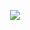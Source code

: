 <p align="center">
  <a href="https://discord.com/users/460121944881233920" target"blank_"><img src="https://img.shields.io/badge/discord%20-7289DA.svg?&style=for-the-badge&logo=discord&logoColor=white"></a>
